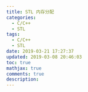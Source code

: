 ```yaml
---
title: STL 内存分配
categories:
  - C/C++
  - STL
tags:
  - C/C++
  - STL
date: 2019-03-21 17:27:37
updated: 2019-03-08 20:46:03
toc: true
mathjax: true
comments: true
description: 
---
```

